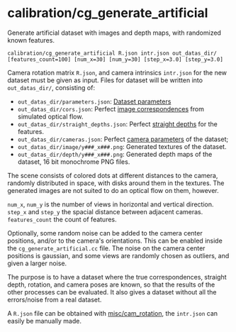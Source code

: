 # calibration/cg\_generate\_artificial

Generate artificial dataset with images and depth maps, with randomized known features.

    calibration/cg_generate_artificial R.json intr.json out_datas_dir/ [features_count=100] [num_x=30] [num_y=30] [step_x=3.0] [step_y=3.0]

Camera rotation matrix `R.json`, and camera intrinsics `intr.json` for the new dataset must be given as input. Files for dataset will be written into `out_datas_dir/`, consisting of:

- `out_datas_dir/parameters.json`: [Dataset parameters](../../data/dataset.json)
- `out_datas_dir/cors.json`: Perfect [image correspondences](../../data/image_correspondences.json) from simulated optical flow.
- `out_datas_dir/straight_depths.json`: Perfect [straight depths](../../data/straight_depths.json) for the features.
- `out_datas_dir/cameras.json`: Perfect [camera parameters](../../data/cameras.json) of the dataset;
- `out_datas_dir/image/y###_x###.png`: Generated textures of the dataset.
- `out_datas_dir/depth/y###_x###.png`: Generated depth maps of the dataset, 16 bit monochrome PNG files.

The scene consists of colored dots at different distances to the camera, randomly distributed in space, with disks around them in the textures. The generated images are not suited to do an optical flow on them, however.

`num_x`, `num_y` is the number of views in horizontal and vertical direction. `step_x` and `step_y` the spacial distance between adjacent cameras. `features_count` the count of features.

Optionally, some random noise can be added to the camera center positions, and/or to the camera's orientations. This can be enabled inside the `cg_generate_artificial.cc` file. The noise on the camera center positions is gaussian, and some views are randomly chosen as outliers, and given a larger noise.

The purpose is to have a dataset where the true correspondences, straight depth, rotation, and camera poses are known, so that the results of the other processes can be evaluated. It also gives a dataset without all the errors/noise from a real dataset.

A `R.json` file can be obtained with [misc/cam\_rotation](../misc/cam_rotation.html), the `intr.json` can easily be manually made.


